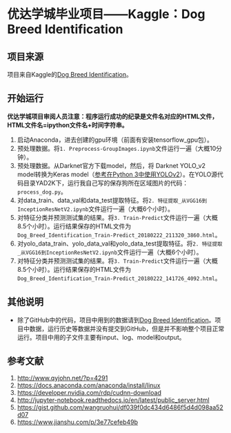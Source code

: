 # 优达学城毕业项目——Kaggle：Dog Breed Identification

## 项目来源
项目来自Kaggle的[Dog Breed Identification](https://www.kaggle.com/c/dog-breed-identification)。

## 开始运行
**优达学城项目审阅人员注意：程序运行成功的纪录是文件名对应的HTML文件，HTML文件名=ipython文件名+时间字符串。**
1. 启动Anaconda，进去创建的gpu环境（前面有安装tensorflow_gpu包）。
2. 预处理数据。将```1. Preprocess-GroupImages.ipynb```文件运行一遍（大概10分钟）。
3. 预处理数据。从Darknet官方下载model，然后，将 Darknet YOLO_v2 model转换为Keras model（[参考在Python 3中使用YOLOv2](https://www.jianshu.com/p/3e77cefeb49b)）。在YOLO源代码目录YAD2K下，运行我自己写的保存狗所在区域图片的代码：```process_dog.py```。
4. 对data_train、data_val和data_test提取特征。将```2. 特征提取_从VGG16到InceptionResNetV2.ipynb```文件运行一遍（大概6个小时）。
5. 对特征分类并预测测试集的结果。将```3. Train-Predict```文件运行一遍（大概8.5个小时）。运行结果保存的HTML文件为```Dog_Breed_Identification_Train-Predict_20180222_211320_3860.html```。
6. 对yolo_data_train、yolo_data_val和yolo_data_test提取特征。将```2. 特征提取_从VGG16到InceptionResNetV2.ipynb```文件运行一遍（大概6个小时）。
7. 对特征分类并预测测试集的结果。将```3. Train-Predict```文件运行一遍（大概8.5个小时）。运行结果保存的HTML文件为```Dog_Breed_Identification_Train-Predict_20180222_141726_4092.html```。

## 其他说明
- 除了GitHub中的代码，项目中用到的数据请到[Dog Breed Identification](https://www.kaggle.com/c/dog-breed-identification)。项目中数据，运行历史等数据并没有提交到GitHub，但是并不影响整个项目正常运行。项目中用的子文件主要有input、log、model和output。

## 参考文献
1. http://www.qyjohn.net/?p=4291
2. https://docs.anaconda.com/anaconda/install/linux
3. https://developer.nvidia.com/rdp/cudnn-download
4. http://jupyter-notebook.readthedocs.io/en/latest/public_server.html
5. https://gist.github.com/wangruohui/df039f0dc434d6486f5d4d098aa52d07
6. https://www.jianshu.com/p/3e77cefeb49b


